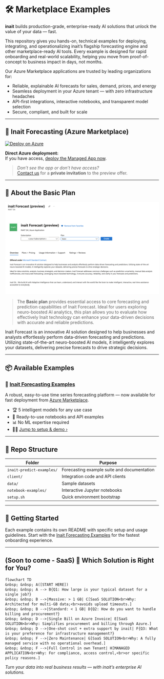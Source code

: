 # 🛠️ Marketplace Examples

**inait** builds production-grade, enterprise-ready AI solutions that unlock the value of your data — fast.

This repository gives you hands-on, technical examples for deploying, integrating, and operationalizing inait’s flagship forecasting engine and other marketplace-ready AI tools. Every example is designed for rapid onboarding and real-world scalability, helping you move from proof-of-concept to business impact in days, not months.

Our Azure Marketplace applications are trusted by leading organizations for:

- Reliable, explainable AI forecasts for sales, demand, prices, and energy
- Seamless deployment in your Azure tenant — with zero infrastructure headaches
- API-first integrations, interactive notebooks, and transparent model selection
- Secure, compliant, and built for scale

---

## 🔮 Inait Forecasting (Azure Marketplace)
[![Deploy on Azure](https://img.shields.io/badge/Deploy_on-Azure-blue?logo=microsoft-azure)](https://portal.azure.com/#view/Microsoft_Azure_Marketplace/GalleryItemDetailsBladeNopdl/id/inaitsa1696941874379.inait_forecast-preview/)

**Direct Azure deployment:**  
If you have access, [deploy the Managed App now](https://portal.azure.com/#view/Microsoft_Azure_Marketplace/GalleryItemDetailsBladeNopdl/id/inaitsa1696941874379.inait_forecast-preview/).

> _Don’t see the app or don’t have access?_  
> [Contact us](mailto:contact@inait.ai) for a **private invitation** to the preview offer.

---

## 🌟 About the Basic Plan

![inait Forecast Basic Plan Screenshot](./assets/forecast-marketplace-screenshot.png)

> The **Basic plan** provides essential access to core forecasting and prediction capabilities of Inait Forecast. Ideal for users exploring neuro-boosted AI analytics, this plan allows you to evaluate how effectively Inait technology can enhance your data-driven decisions with accurate and reliable predictions.

Inait Forecast is an innovative AI solution designed to help businesses and analysts effortlessly perform data-driven forecasting and predictions. Utilizing state-of-the-art neuro-boosted AI models, it intelligently explores your datasets, delivering precise forecasts to drive strategic decisions.

---

## 📦 Available Examples

### 🔮 [Inait Forecasting Examples](./inait-predict-examples/)

A robust, easy-to-use time series forecasting platform — now available for fast deployment from [Azure Marketplace](https://portal.azure.com/#view/Microsoft_Azure_Marketplace/GalleryItemDetailsBladeNopdl/id/inaitsa1696941874379.inait_forecast-preview/).

- 🏆 5 intelligent models for any use case
- 🚀 Ready-to-use notebooks and API examples
- 📊 No ML expertise required
- 🧑‍💻 [Jump to setup & demo ›](./inait-predict-examples/)

---

## 🧭 Repo Structure

| Folder                  | Purpose                                             |
|-------------------------|-----------------------------------------------------|
| `inait-predict-examples/` | Forecasting example suite and documentation         |
| `client/`               | Integration code and API clients                   |
| `data/`                 | Sample datasets                                    |
| `notebook-examples/`    | Interactive Jupyter notebooks                      |
| `setup.sh`              | Quick environment bootstrap                        |

---

## 🚀 Getting Started

Each example contains its own README with specific setup and usage guidelines.
Start with the [Inait Forecasting Examples](./inait-predict-examples/) for the fastest onboarding experience.

---

## (Soon to come - **SaaS**) 🧭 Which Solution is Right for You?
```mermaid
flowchart TD
&nbsp; &nbsp; A([START HERE])
&nbsp; &nbsp; A --> B{Q1: How large is your typical dataset for a single job?}
&nbsp; &nbsp; B -->|Massive: > 1 GB| C[SaaS SOLUTION<br>Why: Architected for multi-GB data;<br>avoids upload timeouts.]
&nbsp; &nbsp; B -->|Standard: < 1 GB| D{Q2: How do you want to handle billing and procurement?}
&nbsp; &nbsp; D -->|Single Bill on Azure Invoice| E[SaaS SOLUTION<br>Why: Simplifies procurement and billing through Azure.]
&nbsp; &nbsp; D -->|One-shot cost + extra support by inait| F{Q3: What is your preference for infrastructure management?}
&nbsp; &nbsp; F -->|Zero Maintenance| G[SaaS SOLUTION<br>Why: A fully managed service with no operational overhead.]
&nbsp; &nbsp; F -->|Full Control in own Tenant| H[MANAGED APPLICATION<br>Why: For compliance, access control,<br>or specific policy reasons.]
```

*Turn your data into real business results — with inait’s enterprise AI solutions.*
